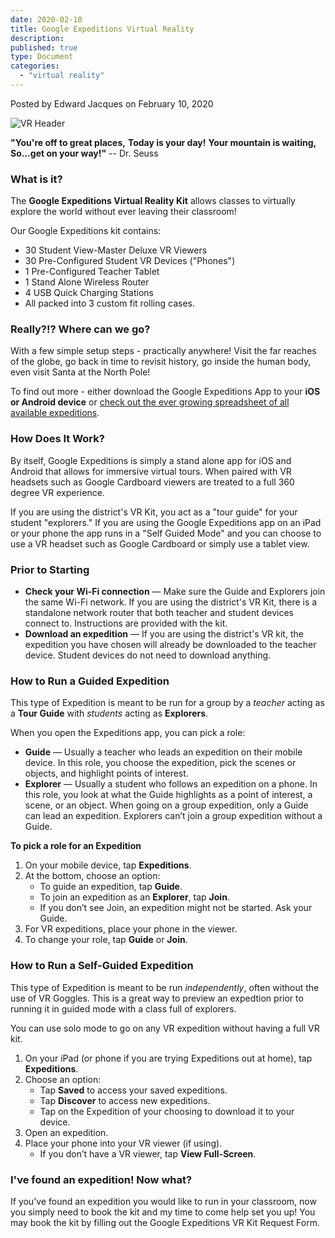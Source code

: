 ```yaml
---
date: 2020-02-10
title: Google Expeditions Virtual Reality
description:
published: true
type: Document
categories:
  - "virtual reality"
---
```

Posted by Edward Jacques on February 10, 2020

![VR Header](https://github.com/Agawam-Technology/Technology-Website/blob/master/images/VR%20Header.png)

**"You're off to great places,**
**Today is your day!**
**Your mountain is waiting,**
**So...get on your way!"**
-- Dr. Seuss



### What is it?

The **Google Expeditions Virtual Reality Kit** allows classes to virtually explore the world without ever leaving their classroom!

Our Google Expeditions kit contains:

- 30 Student View-Master Deluxe VR Viewers
- 30 Pre-Configured Student VR Devices ("Phones")
- 1 Pre-Configured Teacher Tablet
- 1 Stand Alone Wireless Router
- 4 USB Quick Charging Stations
- All packed into 3 custom fit rolling cases.

### Really?!?  Where can we go?

With a few simple setup steps - practically anywhere!  Visit the far reaches of the globe, go back in time to revisit history, go inside the human body, even visit Santa at the North Pole!

To find out more - either download the Google Expeditions App to your **iOS or Android device** or [check out the ever growing spreadsheet of all available expeditions](https://docs.google.com/spreadsheets/d/1uwWvAzAiQDueKXkxvqF6rS84oae2AU7eD8bhxzJ9SdY/edit#gid=0).

### How Does It Work?
By itself, Google Expeditions is simply a stand alone app for iOS and Android that allows for immersive virtual tours.  When paired with VR headsets such as Google Cardboard viewers are treated to a full 360 degree VR experience.

If you are using the district's VR Kit, you act as a "tour guide" for your student "explorers."  If you are using the Google Expeditions app on an iPad or your phone the app runs in a "Self Guided Mode" and you can choose to use a VR headset such as Google Cardboard or simply use a tablet view.

### Prior to Starting

- **Check your Wi-Fi connection** — Make sure the Guide and Explorers join the same Wi-Fi network. If you are using the district's VR Kit, there is a standalone network router that both teacher and student devices connect to.  Instructions are provided with the kit. 
- **Download an expedition** — If you are using the district's VR kit, the expedition you have chosen will already be downloaded to the teacher device.  Student devices do not need to download anything.

### How to Run a Guided Expedition

This type of Expedition is meant to be run for a group by a _teacher_ acting as a **Tour Guide** with _students_ acting as **Explorers**.

When you open the Expeditions app, you can pick a role:

- **Guide** — Usually a teacher who leads an expedition on their mobile device. In this role, you choose the expedition, pick the scenes or objects, and highlight points of interest.
- **Explorer** — Usually a student who follows an expedition on a phone. In this role, you look at what the Guide highlights as a point of interest, a scene, or an object.
When going on a group expedition, only a Guide can lead an expedition. Explorers can’t join a group expedition without a Guide.

**To pick a role for an Expedition**

1. On your mobile device, tap **Expeditions**.
2. At the bottom, choose an option:
   - To guide an expedition, tap **Guide**.
   - To join an expedition as an **Explorer**, tap **Join**.
   - If you don’t see Join, an expedition might not be started. Ask your Guide.
3. For VR expeditions, place your phone in the viewer. 
4. To change your role, tap **Guide** or **Join**.

### How to Run a Self-Guided Expedition

This type of Expedition is meant to be run _independently_, often without the use of VR Goggles.  This is a great way to preview an expedtion prior to running it in guided mode with a class full of explorers.

You can use solo mode to go on any VR expedition without having a full VR kit.

1. On your iPad (or phone if you are trying Expeditions out at home), tap **Expeditions**.
2. Choose an option:
    - Tap **Saved** to access your saved expeditions.
    - Tap **Discover** to access new expeditions. 
     - Tap on the Expedition of your choosing to download it to your device.
3. Open an expedition.
4. Place your phone into your VR viewer (if using).
    - If you don’t have a VR viewer, tap **View Full-Screen**.

### I've found an expedition!  Now what?

If you've found an expedition you would like to run in your classroom, now you simply need to book the kit and my time to come help set you up!  You may book the kit by filling out the Google Expeditions VR Kit Request Form.

